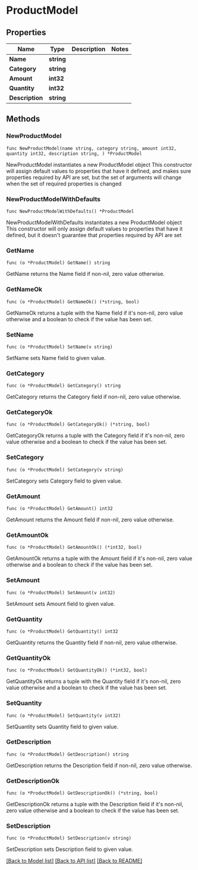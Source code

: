 # ProductModel

## Properties

Name | Type | Description | Notes
------------ | ------------- | ------------- | -------------
**Name** | **string** |  | 
**Category** | **string** |  | 
**Amount** | **int32** |  | 
**Quantity** | **int32** |  | 
**Description** | **string** |  | 

## Methods

### NewProductModel

`func NewProductModel(name string, category string, amount int32, quantity int32, description string, ) *ProductModel`

NewProductModel instantiates a new ProductModel object
This constructor will assign default values to properties that have it defined,
and makes sure properties required by API are set, but the set of arguments
will change when the set of required properties is changed

### NewProductModelWithDefaults

`func NewProductModelWithDefaults() *ProductModel`

NewProductModelWithDefaults instantiates a new ProductModel object
This constructor will only assign default values to properties that have it defined,
but it doesn't guarantee that properties required by API are set

### GetName

`func (o *ProductModel) GetName() string`

GetName returns the Name field if non-nil, zero value otherwise.

### GetNameOk

`func (o *ProductModel) GetNameOk() (*string, bool)`

GetNameOk returns a tuple with the Name field if it's non-nil, zero value otherwise
and a boolean to check if the value has been set.

### SetName

`func (o *ProductModel) SetName(v string)`

SetName sets Name field to given value.


### GetCategory

`func (o *ProductModel) GetCategory() string`

GetCategory returns the Category field if non-nil, zero value otherwise.

### GetCategoryOk

`func (o *ProductModel) GetCategoryOk() (*string, bool)`

GetCategoryOk returns a tuple with the Category field if it's non-nil, zero value otherwise
and a boolean to check if the value has been set.

### SetCategory

`func (o *ProductModel) SetCategory(v string)`

SetCategory sets Category field to given value.


### GetAmount

`func (o *ProductModel) GetAmount() int32`

GetAmount returns the Amount field if non-nil, zero value otherwise.

### GetAmountOk

`func (o *ProductModel) GetAmountOk() (*int32, bool)`

GetAmountOk returns a tuple with the Amount field if it's non-nil, zero value otherwise
and a boolean to check if the value has been set.

### SetAmount

`func (o *ProductModel) SetAmount(v int32)`

SetAmount sets Amount field to given value.


### GetQuantity

`func (o *ProductModel) GetQuantity() int32`

GetQuantity returns the Quantity field if non-nil, zero value otherwise.

### GetQuantityOk

`func (o *ProductModel) GetQuantityOk() (*int32, bool)`

GetQuantityOk returns a tuple with the Quantity field if it's non-nil, zero value otherwise
and a boolean to check if the value has been set.

### SetQuantity

`func (o *ProductModel) SetQuantity(v int32)`

SetQuantity sets Quantity field to given value.


### GetDescription

`func (o *ProductModel) GetDescription() string`

GetDescription returns the Description field if non-nil, zero value otherwise.

### GetDescriptionOk

`func (o *ProductModel) GetDescriptionOk() (*string, bool)`

GetDescriptionOk returns a tuple with the Description field if it's non-nil, zero value otherwise
and a boolean to check if the value has been set.

### SetDescription

`func (o *ProductModel) SetDescription(v string)`

SetDescription sets Description field to given value.



[[Back to Model list]](../README.md#documentation-for-models) [[Back to API list]](../README.md#documentation-for-api-endpoints) [[Back to README]](../README.md)


